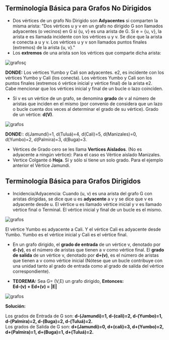 ## Terminología Básica para Grafos No Dirigidos

- Dos vértices de un grafo No Dirigido son **Adyacentes** si comparten la misma arista: "Dos vértices u y v en un grafo no dirigido G son llamados adyacentes (o vecinos) en G si {u, v} es una arista de G. Si e = {u, v}, la arista e es llamada incidente con los vértices u y v. Se dice que la arista e conecta a u y v. Los vértices u y v son llamados puntos finales (extremos) de la arista {u, v}."  
- Los **extremos** de una arista son los vértices que comparte dicha arista:

![grafosç](/assets/images/graph/grafo_6.jpg)

**DONDE:** Los vértices Yumbo y Cali son adyacentes. e2, es incidente con los vértices Yumbo y Cali (los conecta). Los vértices Yumbo y Cali son los puntos finales (extremos ó vértice inicial y vértice final) de la arista e2. Cabe mencionar que los vértices inicial y final de un bucle o lazo coinciden.  
  
- Si v es un vértice de un grafo, se denomina **grado** de v al número de aristas que inciden en el mismo (por convenio de considera que un lazo o bucle cuenta dos veces al determinar el grado de su vértice). Grado de un vértice: **d(V)**.

![grafos](/assets/images/graph/grafo_7.jpg)

**DONDE:**: d(Jamundí)=1, d(Tuluá)=4, d(Cali)=5, d(Manizales)=0, d(Yumbo)=2, d(Palmira)=3, d(Buga)=3.  
  
- Vértices de Grado cero se les llama **Vertices Aislados**. (No es adyacente a ningún vértice): Para el caso es Vértice aislado Manizales.  
- Vertice Colgante ó **Hoja**. Sí y sólo sí tiene un solo grado. Para el ejemplo anterior el Vértice Jamundi.  
  

## Terminología Básica para Grafos Dirigidos

- Incidencia/Adyacencia: Cuando (u, v) es una arista del grafo G con aristas dirigidas, se dice que u es **adyacente** a v y se dice que v es adyacente desde u. El vértice u es llamado vértice inicial y v es llamado vértice final o Terminal. El vértice inicial y final de un bucle es el mismo.

![grafos](/assets/images/graph/grafo_8.jpg)

El vértice Yumbo es adyacente a Cali. Y el vértice Cali es adyacente desde Yumbo. Yumbo es el vértice inicial y Cali es el vértice final.  
  
- En un grafo dirigido, el **grado de entrada** de un vértice v, denotado por **d-(v)**, es el número de aristas que tienen a v como vértice final. El **grado de salida** de un vértice v, denotado por **d+(v)**, es el número de aristas que tienen a v como vértice inicial (Nótese que un bucle contribuye con una unidad tanto al grado de entrada como al grado de salida del vértice correspondiente).  
  
- **TEOREMA:** Sea G= (V,E) un grafo dirigido, **Entonces:**  
**Ed-(v) + Ed+(v) = |E|**

![grafos](/assets/images/graph/grafo_9.jpg)

**Solución:**

Los grados de Entrada de G son: **d-(Jamundi)=1, d-(cali)=2, d-(Yumbo)=1, d-(Palmira)=2, d-(Buga)=2, d-(Tuluá)=2.**  
Los grados de Salida de G son: **d+(Jamundi)=0, d+(cali)=3, d+(Yumbo)=2, d+(Palmira)=1, d+(Buga)=1, d+(Tuluá)=2.**
